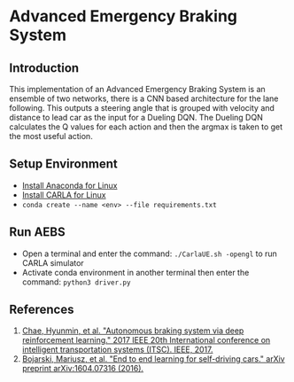 # Advanced Emergency Braking System 
## Introduction
This implementation of an Advanced Emergency Braking System is an ensemble of two networks, there is a CNN based architecture for the lane following. This outputs a steering angle that is grouped with velocity and distance to lead car as the input for a Dueling DQN. The Dueling DQN calculates the Q values for each action and then the argmax is taken to get the most useful action.

## Setup Environment
- [Install Anaconda for Linux](https://docs.anaconda.com/anaconda/install/linux/)
- [Install CARLA for Linux](https://carla.readthedocs.io/en/0.9.11/start_quickstart/)
- `conda create --name <env> --file requirements.txt`

## Run AEBS
- Open a terminal and enter the command: `./CarlaUE.sh -opengl` to run CARLA simulator
- Activate conda environment in another terminal then enter the command: `python3 driver.py`

## References
1. [Chae, Hyunmin, et al. "Autonomous braking system via deep reinforcement learning." 2017 IEEE 20th International conference on intelligent transportation systems (ITSC). IEEE, 2017.](https://arxiv.org/abs/1702.02302)
2. [Bojarski, Mariusz, et al. "End to end learning for self-driving cars." arXiv preprint arXiv:1604.07316 (2016).](https://arxiv.org/abs/1604.07316)
